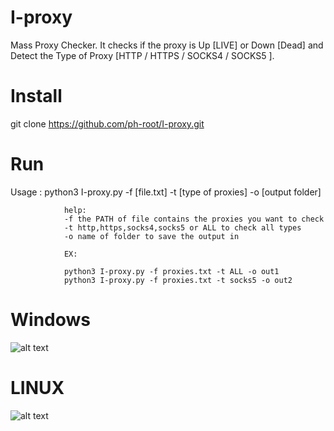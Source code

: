 # I-proxy
Mass Proxy Checker. It checks if the proxy is Up [LIVE] or Down [Dead] and Detect the Type of Proxy [HTTP / HTTPS / SOCKS4 / SOCKS5 ].

# Install

git clone https://github.com/ph-root/I-proxy.git

# Run

Usage : python3 I-proxy.py -f [file.txt] -t [type of proxies] -o [output folder]

                help:
                -f the PATH of file contains the proxies you want to check
                -t http,https,socks4,socks5 or ALL to check all types
                -o name of folder to save the output in

                EX:

                python3 I-proxy.py -f proxies.txt -t ALL -o out1
                python3 I-proxy.py -f proxies.txt -t socks5 -o out2


# Windows

![alt text](https://image.prntscr.com/image/ZUZiMyGHSjugUJslfs0XVQ.png)

# LINUX

![alt text](https://image.prntscr.com/image/hzAJsP3CRGWsKyWoYhYsiA.png)
